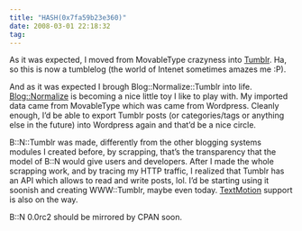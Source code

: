 ```yaml
---
title: "HASH(0x7fa59b23e360)"
date: 2008-03-01 22:18:32
tag: 
---
```

<p>As it was expected, I moved from MovableType crazyness into <a href="http://www.tumblr.com" target="_blank">Tumblr</a>. Ha, so this is now a tumblelog (the world of Intenet sometimes amazes me :P).</p>
<p>And as it was expected I brough Blog::Normalize::Tumblr into life. <a href="http://search.cpan.org/~damog/" target="_blank">Blog::Normalize</a> is becoming a nice little toy I like to play with. My imported data came from MovableType which was came from Wordpress. Cleanly enough, I&#8217;d be able to export Tumblr posts (or categories/tags or anything else in the future) into Wordpress again and that&#8217;d be a nice circle.</p>
<p>B::N::Tumblr was made, differently from the other blogging systems modules I created before, by scrapping, that&#8217;s the transparency that the model of B::N would give users and developers. After I made the whole scrapping work, and by tracing my HTTP traffic, I realized that Tumblr has an API which allows to read and write posts, lol. I&#8217;d be starting using it soonish and creating WWW::Tumblr, maybe even today. <a href="http://www.textmotion.org" target="_blank">TextMotion</a> support is also on the way. </p>
<p>B::N 0.0rc2 should be mirrored by CPAN soon. </p>
